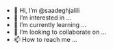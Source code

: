 - 👋 Hi, I’m @saadeghjalili
- 👀 I’m interested in ...
- 🌱 I’m currently learning ...
- 💞️ I’m looking to collaborate on ...
- 📫 How to reach me ...

<!---
saadeghjalili/saadeghjalili is a ✨ special ✨ repository because its `README.md` (this file) appears on your GitHub profile.
You can click the Preview link to take a look at your changes.
--->

